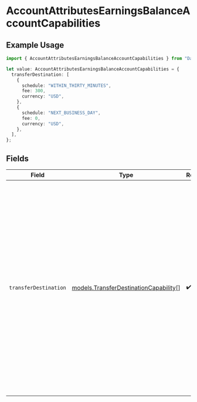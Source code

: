 # AccountAttributesEarningsBalanceAccountCapabilities

## Example Usage

```typescript
import { AccountAttributesEarningsBalanceAccountCapabilities } from "DailyPay";

let value: AccountAttributesEarningsBalanceAccountCapabilities = {
  transferDestination: [
    {
      schedule: "WITHIN_THIRTY_MINUTES",
      fee: 300,
      currency: "USD",
    },
    {
      schedule: "NEXT_BUSINESS_DAY",
      fee: 0,
      currency: "USD",
    },
  ],
};
```

## Fields

| Field                                                                                                                                                                                                                                                                    | Type                                                                                                                                                                                                                                                                     | Required                                                                                                                                                                                                                                                                 | Description                                                                                                                                                                                                                                                              | Example                                                                                                                                                                                                                                                                  |
| ------------------------------------------------------------------------------------------------------------------------------------------------------------------------------------------------------------------------------------------------------------------------ | ------------------------------------------------------------------------------------------------------------------------------------------------------------------------------------------------------------------------------------------------------------------------ | ------------------------------------------------------------------------------------------------------------------------------------------------------------------------------------------------------------------------------------------------------------------------ | ------------------------------------------------------------------------------------------------------------------------------------------------------------------------------------------------------------------------------------------------------------------------ | ------------------------------------------------------------------------------------------------------------------------------------------------------------------------------------------------------------------------------------------------------------------------ |
| `transferDestination`                                                                                                                                                                                                                                                    | [models.TransferDestinationCapability](../models/transferdestinationcapability.md)[]                                                                                                                                                                                     | :heavy_check_mark:                                                                                                                                                                                                                                                       | List of the timing and associate fees available when crediting this account as a<br/>transfer destination.<br/><br/>Actual fees may differ at the time of transfer; please refer to <br/>the transfer preview attribute for the most accurate fee information <br/>for any given transfer. <br/> | [<br/>{<br/>"schedule": "WITHIN_THIRTY_MINUTES",<br/>"fee": 300,<br/>"currency": "USD"<br/>},<br/>{<br/>"schedule": "NEXT_BUSINESS_DAY",<br/>"fee": 0,<br/>"currency": "USD"<br/>}<br/>]                                                                                 |